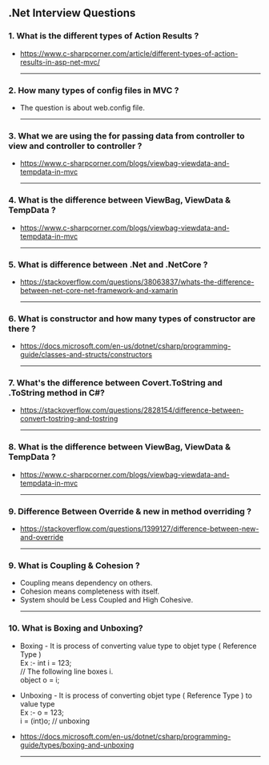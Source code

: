 ## .Net Interview Questions

### 1. What is the different types of Action Results ?<br/>
- https://www.c-sharpcorner.com/article/different-types-of-action-results-in-asp-net-mvc/<hr/>

### 2. How many types of config files in MVC ?<br/>
- The question is about web.config file.<hr/>

### 3. What we are using the for passing data from controller to view and controller to controller ?<br/>
- https://www.c-sharpcorner.com/blogs/viewbag-viewdata-and-tempdata-in-mvc<hr/>

### 4. What is the difference between ViewBag, ViewData & TempData ?<br/>
- https://www.c-sharpcorner.com/blogs/viewbag-viewdata-and-tempdata-in-mvc<hr/>

### 5. What is difference between .Net and .NetCore ?<br/>
- https://stackoverflow.com/questions/38063837/whats-the-difference-between-net-core-net-framework-and-xamarin<hr/>

### 6. What is constructor and how many types of constructor are there ?<br/>
- https://docs.microsoft.com/en-us/dotnet/csharp/programming-guide/classes-and-structs/constructors<hr/>

### 7. What's the difference between Covert.ToString and .ToString method in C#?<br/>
- https://stackoverflow.com/questions/2828154/difference-between-convert-tostring-and-tostring<hr/>

### 8. What is the difference between ViewBag, ViewData & TempData ?<br/>
- https://www.c-sharpcorner.com/blogs/viewbag-viewdata-and-tempdata-in-mvc<hr/>

### 9. Difference Between Override & new in method overriding ?<br/>
- https://stackoverflow.com/questions/1399127/difference-between-new-and-override<hr/>

### 9. What is Coupling & Cohesion ?<br/>
- Coupling means dependency on others.
- Cohesion means completeness with itself.
- System should be Less Coupled and High Cohesive.<hr/>

### 10. What is Boxing and Unboxing?<br/>
- Boxing - It is process of converting value type to objet type ( Reference Type ) <br />
    Ex :- int i = 123;<br />
    // The following line boxes i.<br />
    object o = i;<br />
    
- Unboxing - It is process of converting objet type ( Reference Type ) to value type <br />
    Ex :- o = 123;<br />
          i = (int)o;  // unboxing<br />
- https://docs.microsoft.com/en-us/dotnet/csharp/programming-guide/types/boxing-and-unboxing<hr/>
